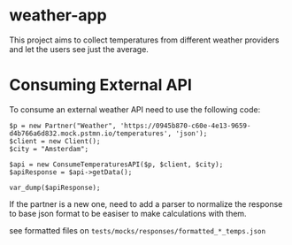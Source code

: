 # weather-app
This project aims to collect temperatures from different weather providers and let the users see just the average.

# Consuming External API
To consume an external weather API need to use the following code:

```
$p = new Partner("Weather", 'https://0945b870-c60e-4e13-9659-d4b766a6d832.mock.pstmn.io/temperatures', 'json');
$client = new Client();
$city = "Amsterdam";

$api = new ConsumeTemperaturesAPI($p, $client, $city);
$apiResponse = $api->getData();

var_dump($apiResponse);
```

If the partner is a new one, need to add a parser to normalize the response to base json format to be easiser to make calculations with them.

see formatted files on `tests/mocks/responses/formatted_*_temps.json`